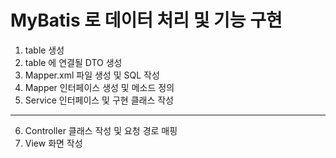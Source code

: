 # MyBatis 로 데이터 처리 및 기능 구현
1. table 생성
2. table 에 연결될 DTO 생성
3. Mapper.xml 파일 생성 및 SQL 작성
4. Mapper 인터페이스 생성 및 메소드 정의
5. Service 인터페이스 및 구현 클래스 작성
----------------------------------------
6. Controller 클래스 작성 및 요청 경로 매핑
7. View 화면 작성